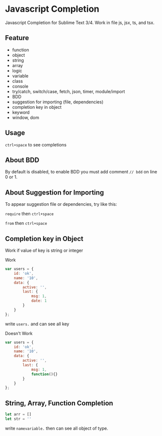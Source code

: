 # Javascript Completion

Javascript Completion for Sublime Text 3/4. Work in file js, jsx, ts, and tsx.

## Feature

- function
- object
- string
- array
- logic
- variable
- class
- console
- try/catch, switch/case, fetch, json, timer, module/import
- BDD
- suggestion for importing (file, dependencies)
- completion key in object
- keyword
- window, dom

## Usage

`ctrl+space` to see completions

## About BDD

By default is disabled, to enable BDD you must add comment `// bdd` on line 0 or 1.

## About Suggestion for Importing

To appear suggestion file or dependencies, try like this:

`require` then `ctrl+space`

`from` then `ctrl+space`

## Completion key in Object

Work if value of key is string or integer

Work

```js
var users = {
	id: 'ok',
	name: '10',
	data: {
		active: '',
		last: {
			msg: 1,
			date: 1
		}
	}
};
```

write `users.` and can see all key

Doesn't Work

```js
var users = {
	id: 'ok',
	name: '10',
	data: {
		active: '',
		last: {
			msg: 1,
			function(){}
		}
	}
};
```

## String, Array, Function Completion

```js
let arr = []
let str = ''
```

write `namevariable.` then can see all object of type.